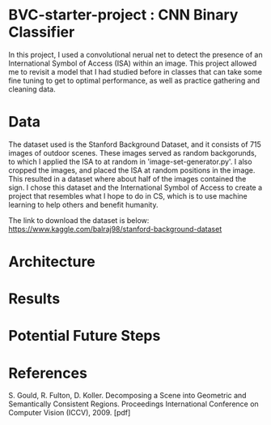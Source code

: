 # BVC-starter-project : CNN Binary Classifier

In this project, I used a convolutional nerual net to detect the presence of an International Symbol of Access (ISA) within an image. This project allowed me to revisit a model that I had studied before in classes that can take some fine tuning to get to optimal performance, as well as practice gathering and cleaning data. 

# Data

The dataset used is the Stanford Background Dataset, and it consists of 715 images of outdoor scenes. These images served as random backgorunds, to which I applied the ISA to at random in 'image-set-generator.py'. I also cropped the images, and placed the ISA at random positions in the image. This resulted in a dataset where about half of the images contained the sign. I chose this dataset and the International Symbol of Access to create a project that resembles what I hope to do in CS, which is to use machine learning to help others and benefit humanity. 

The link to download the dataset is below:
https://www.kaggle.com/balraj98/stanford-background-dataset

# Architecture

# Results

# Potential Future Steps


# References

S. Gould, R. Fulton, D. Koller. Decomposing a Scene into Geometric and Semantically Consistent Regions. 
Proceedings International Conference on Computer Vision (ICCV), 2009. [pdf]
